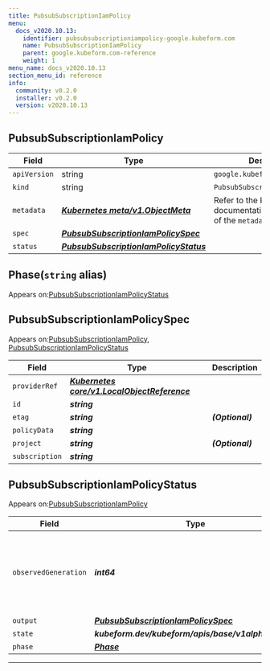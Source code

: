 ```yaml
---
title: PubsubSubscriptionIamPolicy
menu:
  docs_v2020.10.13:
    identifier: pubsubsubscriptioniampolicy-google.kubeform.com
    name: PubsubSubscriptionIamPolicy
    parent: google.kubeform.com-reference
    weight: 1
menu_name: docs_v2020.10.13
section_menu_id: reference
info:
  community: v0.2.0
  installer: v0.2.0
  version: v2020.10.13
---
```


## PubsubSubscriptionIamPolicy
| Field | Type | Description |
| ------ | ----- | ----------- |
| `apiVersion` | string | `google.kubeform.com/v1alpha1` |
|    `kind` | string | `PubsubSubscriptionIamPolicy` |
| `metadata` | ***[Kubernetes meta/v1.ObjectMeta](https://kubernetes.io/docs/reference/generated/kubernetes-api/v1.13/#objectmeta-v1-meta)***|Refer to the Kubernetes API documentation for the fields of the `metadata` field.|
| `spec` | ***[PubsubSubscriptionIamPolicySpec](#pubsubsubscriptioniampolicyspec)***||
| `status` | ***[PubsubSubscriptionIamPolicyStatus](#pubsubsubscriptioniampolicystatus)***||
## Phase(`string` alias)

Appears on:[PubsubSubscriptionIamPolicyStatus](#pubsubsubscriptioniampolicystatus)

## PubsubSubscriptionIamPolicySpec

Appears on:[PubsubSubscriptionIamPolicy](#pubsubsubscriptioniampolicy), [PubsubSubscriptionIamPolicyStatus](#pubsubsubscriptioniampolicystatus)

| Field | Type | Description |
| ------ | ----- | ----------- |
| `providerRef` | ***[Kubernetes core/v1.LocalObjectReference](https://kubernetes.io/docs/reference/generated/kubernetes-api/v1.13/#localobjectreference-v1-core)***||
| `id` | ***string***||
| `etag` | ***string***| ***(Optional)*** |
| `policyData` | ***string***||
| `project` | ***string***| ***(Optional)*** |
| `subscription` | ***string***||
## PubsubSubscriptionIamPolicyStatus

Appears on:[PubsubSubscriptionIamPolicy](#pubsubsubscriptioniampolicy)

| Field | Type | Description |
| ------ | ----- | ----------- |
| `observedGeneration` | ***int64***| ***(Optional)*** Resource generation, which is updated on mutation by the API Server.|
| `output` | ***[PubsubSubscriptionIamPolicySpec](#pubsubsubscriptioniampolicyspec)***| ***(Optional)*** |
| `state` | ***kubeform.dev/kubeform/apis/base/v1alpha1.State***| ***(Optional)*** |
| `phase` | ***[Phase](#phase)***| ***(Optional)*** |
---
